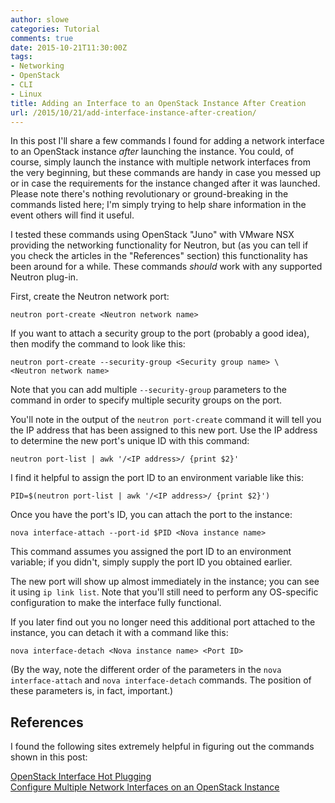 ```yaml
---
author: slowe
categories: Tutorial
comments: true
date: 2015-10-21T11:30:00Z
tags:
- Networking
- OpenStack
- CLI
- Linux
title: Adding an Interface to an OpenStack Instance After Creation
url: /2015/10/21/add-interface-instance-after-creation/
---
```


In this post I'll share a few commands I found for adding a network interface to an OpenStack instance _after_ launching the instance. You could, of course, simply launch the instance with multiple network interfaces from the very beginning, but these commands are handy in case you messed up or in case the requirements for the instance changed after it was launched. Please note there's nothing revolutionary or ground-breaking in the commands listed here; I'm simply trying to help share information in the event others will find it useful.

I tested these commands using OpenStack "Juno" with VMware NSX providing the networking functionality for Neutron, but (as you can tell if you check the articles in the "References" section) this functionality has been around for a while. These commands _should_ work with any supported Neutron plug-in.

First, create the Neutron network port:

	neutron port-create <Neutron network name>

If you want to attach a security group to the port (probably a good idea), then modify the command to look like this:

    neutron port-create --security-group <Security group name> \
    <Neutron network name>

Note that you can add multiple `--security-group` parameters to the command in order to specify multiple security groups on the port.

You'll note in the output of the `neutron port-create` command it will tell you the IP address that has been assigned to this new port. Use the IP address to determine the new port's unique ID with this command:

    neutron port-list | awk '/<IP address>/ {print $2}'

I find it helpful to assign the port ID to an environment variable like this:

    PID=$(neutron port-list | awk '/<IP address>/ {print $2}')

Once you have the port's ID, you can attach the port to the instance:

	nova interface-attach --port-id $PID <Nova instance name>

This command assumes you assigned the port ID to an environment variable; if you didn't, simply supply the port ID you obtained earlier.

The new port will show up almost immediately in the instance; you can see it using `ip link list`. Note that you'll still need to perform any OS-specific configuration to make the interface fully functional.

If you later find out you no longer need this additional port attached to the instance, you can detach it with a command like this:

	nova interface-detach <Nova instance name> <Port ID>

(By the way, note the different order of the parameters in the `nova interface-attach` and `nova interface-detach` commands. The position of these parameters is, in fact, important.)

## References

I found the following sites extremely helpful in figuring out the commands shown in this post:

[OpenStack Interface Hot Plugging][link-1]  
[Configure Multiple Network Interfaces on an OpenStack Instance][link-2]  

[link-1]: http://blog.aaronorosen.com/openstack-interface-hot-plugging/
[link-2]: http://thornelabs.net/2014/09/03/configure-multiple-network-interfaces-on-an-openstack-instance.html
